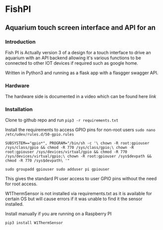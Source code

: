 

# FishPI 
## Aquarium touch screen interface and API for an

### Introduction
Fish PI is Actually version 3 of a design for a touch interface to drive an aquarium with an API backend allowing it's various functions to be connected to other IOT devices if required such as google home. 

Written in Python3 and running as a flask app with a flasgger swagger API. 

### Hardware

The hardware side is documented in a video which can be found here *link*

### Installation

Clone to github repo and run 
`pip3 -r requirements.txt`

Install the requirements to access GPIO pins for non-root users
`sudo nano /etc/udev/rules.d/50-gpio.rules`

`SUBSYSTEM=="gpio*", PROGRAM="/bin/sh -c '\
        chown -R root:gpiouser /sys/class/gpio && chmod -R 770 /sys/class/gpio;\
        chown -R root:gpiouser /sys/devices/virtual/gpio && chmod -R 770 /sys/devices/virtual/gpio;\
        chown -R root:gpiouser /sys$devpath && chmod -R 770 /sys$devpath\
'"`

`
sudo groupadd gpiouser
sudo adduser pi gpiouser
`

This gives the standard PI user access to user GPIO pins without the need for root access. 

W1ThermSensor is not installed via requirements.txt as it is available for certain OS but will cause errors if 
it was unable to find it the sensor installed. 

Install manually if you are running on a Raspberry PI 

`pip3 install W1ThermSensor`

